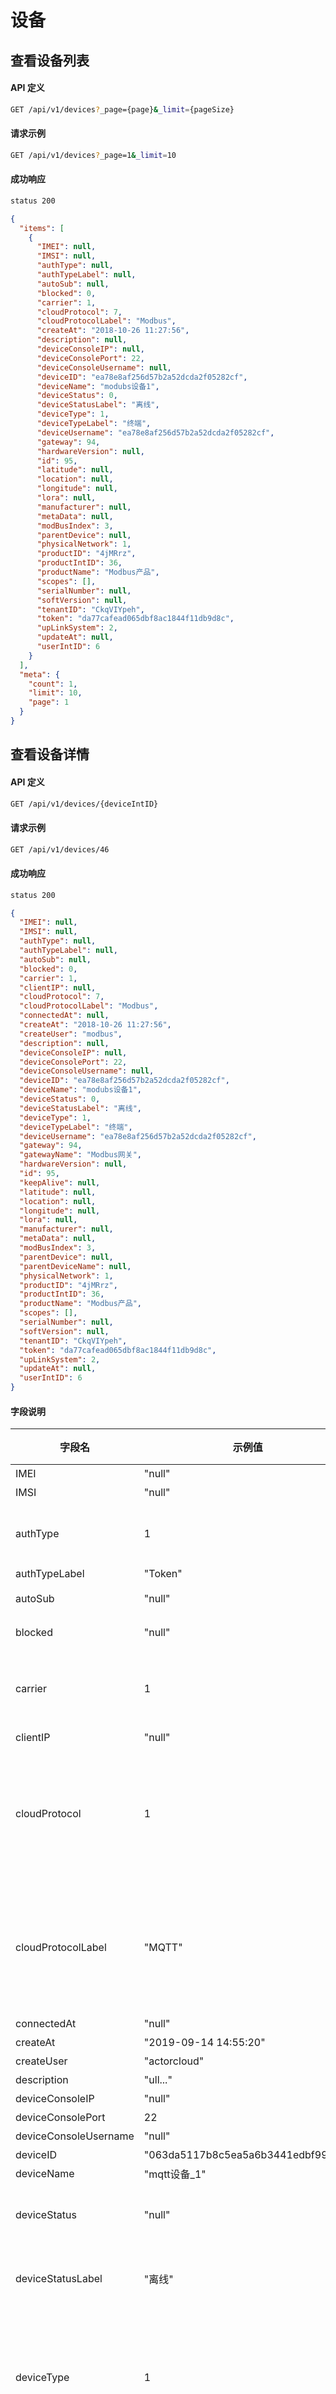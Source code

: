 # 设备

## 查看设备列表

<!--!#!GET_/api/v1/devices?_page={page}&_limit={pageSize}!#!-->

#### API 定义

```bash
GET /api/v1/devices?_page={page}&_limit={pageSize}
```

#### 请求示例

```bash
GET /api/v1/devices?_page=1&_limit=10
```

#### 成功响应

```bash
status 200
```

```json
{
  "items": [
    {
      "IMEI": null, 
      "IMSI": null, 
      "authType": null, 
      "authTypeLabel": null, 
      "autoSub": null, 
      "blocked": 0, 
      "carrier": 1, 
      "cloudProtocol": 7, 
      "cloudProtocolLabel": "Modbus", 
      "createAt": "2018-10-26 11:27:56", 
      "description": null, 
      "deviceConsoleIP": null, 
      "deviceConsolePort": 22, 
      "deviceConsoleUsername": null, 
      "deviceID": "ea78e8af256d57b2a52dcda2f05282cf", 
      "deviceName": "modubs设备1", 
      "deviceStatus": 0, 
      "deviceStatusLabel": "离线", 
      "deviceType": 1, 
      "deviceTypeLabel": "终端", 
      "deviceUsername": "ea78e8af256d57b2a52dcda2f05282cf", 
      "gateway": 94, 
      "hardwareVersion": null, 
      "id": 95, 
      "latitude": null, 
      "location": null, 
      "longitude": null, 
      "lora": null, 
      "manufacturer": null, 
      "metaData": null, 
      "modBusIndex": 3, 
      "parentDevice": null, 
      "physicalNetwork": 1, 
      "productID": "4jMRrz", 
      "productIntID": 36, 
      "productName": "Modbus产品", 
      "scopes": [], 
      "serialNumber": null, 
      "softVersion": null, 
      "tenantID": "CkqVIYpeh", 
      "token": "da77cafead065dbf8ac1844f11db9d8c", 
      "upLinkSystem": 2, 
      "updateAt": null, 
      "userIntID": 6
    }
  ], 
  "meta": {
    "count": 1, 
    "limit": 10, 
    "page": 1
  }
}
```



## 查看设备详情

<!-- !#!GET_/api/v1/devices/{id}!#! -->

#### API 定义

```bash
GET /api/v1/devices/{deviceIntID}
```

#### 请求示例

```bash
GET /api/v1/devices/46
```

#### 成功响应

```bash
status 200
```

```json
{
  "IMEI": null, 
  "IMSI": null, 
  "authType": null, 
  "authTypeLabel": null, 
  "autoSub": null, 
  "blocked": 0, 
  "carrier": 1, 
  "clientIP": null, 
  "cloudProtocol": 7, 
  "cloudProtocolLabel": "Modbus", 
  "connectedAt": null, 
  "createAt": "2018-10-26 11:27:56", 
  "createUser": "modbus", 
  "description": null, 
  "deviceConsoleIP": null, 
  "deviceConsolePort": 22, 
  "deviceConsoleUsername": null, 
  "deviceID": "ea78e8af256d57b2a52dcda2f05282cf", 
  "deviceName": "modubs设备1", 
  "deviceStatus": 0, 
  "deviceStatusLabel": "离线", 
  "deviceType": 1, 
  "deviceTypeLabel": "终端", 
  "deviceUsername": "ea78e8af256d57b2a52dcda2f05282cf", 
  "gateway": 94, 
  "gatewayName": "Modbus网关", 
  "hardwareVersion": null, 
  "id": 95, 
  "keepAlive": null, 
  "latitude": null, 
  "location": null, 
  "longitude": null, 
  "lora": null, 
  "manufacturer": null, 
  "metaData": null, 
  "modBusIndex": 3, 
  "parentDevice": null, 
  "parentDeviceName": null, 
  "physicalNetwork": 1, 
  "productID": "4jMRrz", 
  "productIntID": 36, 
  "productName": "Modbus产品", 
  "scopes": [], 
  "serialNumber": null, 
  "softVersion": null, 
  "tenantID": "CkqVIYpeh", 
  "token": "da77cafead065dbf8ac1844f11db9d8c", 
  "upLinkSystem": 2, 
  "updateAt": null, 
  "userIntID": 6
}
```


#### 字段说明

| 字段名             | 示例值               | 字段类型    |  说明                  |
| --------------- | ----------------- | ------- | ------------------- |
| IMEI| "null" | String  | 设备IMEI |
| IMSI| "null" | String  | 设备IMSI |
| authType| 1 | Integer  | 认证方式 可选参数: Token: 1, 证书: 2 |
| authTypeLabel| "Token" | String  | Token |
| autoSub| "null" | Integer  | 自动订阅，0:关闭，1:开启 |
| blocked| "null" | Integer  | 是否允许访问 0:允许 1:禁止 |
| carrier| 1 | Integer  | 运营商 可选参数: 中国电信: 1, 中国移动: 2, 中国联通: 3, 其他: 4 |
| clientIP| "null" | String  | 客户端 IP |
| cloudProtocol| 1 | Integer  | 云端协议 可选参数: MQTT: 1, CoAP: 2, LwM2M: 3, LoRa: 4, HTTP: 5, WebSocket: 6, Modbus: 7 |
| cloudProtocolLabel| "MQTT" | String  | 云端协议 可选参数: MQTT: 1, CoAP: 2, LwM2M: 3, LoRa: 4, HTTP: 5, WebSocket: 6, Modbus: 7 |
| connectedAt| "null" | String  | 连接时间 |
| createAt| "2019-09-14 14:55:20" | Date  | 创建时间 |
| createUser| "actorcloud" | String  | 创建用户 |
| description| "ull..." | String  | 描述 |
| deviceConsoleIP| "null" | String  | 控制台ip |
| deviceConsolePort| 22 | Integer  | 控制台端口 |
| deviceConsoleUsername| "null" | String  | 控制台用户名 |
| deviceID| "063da5117b8c5ea5a6b3441edbf99d03" | String  | 设备 ID |
| deviceName| "mqtt设备_1" | String  | 设备名称 |
| deviceStatus| "null" | Integer  | 设备运行状态 可选参数: 离线: 0, 在线: 1, 休眠: 2 |
| deviceStatusLabel| "离线" | String  | 设备运行状态 可选参数: 离线: 0, 在线: 1, 休眠: 2 |
| deviceType| 1 | Integer  | 设备类型 可选参数: 终端: 1, 智能手机: 3  与上联系统互斥：该处值为 `终端: 1` 时才能填写 `upLinkSystem` 字段 |
| deviceTypeLabel| "终端" | String  | 设备类型 可选参数: 终端: 1, 智能手机: 3 |
| deviceUsername| "063da5117b8c5ea5a6b3441edbf99d03" | String  | 设备用户名，用于连接emq |
| gateway| "null" | Integer  | 所属网关 当设备类型 `upLinkSystem` 为 `2 (网关)` 时必须填写网关 ID |
| gatewayName| "null" | String  | 网关名称 |
| hardwareVersion| "null" | String  | 硬件版本 |
| id| 46 | Integer  | id |
| keepAlive| "null" | Integer  | 心跳时间 |
| latitude| 25.064918 | Float  | 纬度 |
| location| "云南省昆明市五华区丰宁街道金鼎科技园" | JSON  | 位置 |
| longitude| 102.678732 | Float  | 经度 |
| lora| "null" | JSON  | 是否 LoRa 协议 |
| manufacturer| "null" | String  | 制造商 |
| metaData | "null" | json | 元数据 |
| modBuxIndex | 3 | Integer | 索引，所属产品是 `Modbus` 协议时，必须填写(0~255之间的数字，同级设备不能重复) |
| parentDevice | "null" | Integer | 上联设备 ID， 当上联系统选择 `设备` 时，必须填写|
| parentDeviceName | "null" | String | 上联设备名称 |
| physicalNetwork| 1 | Integer  | 物理网络 可选参数: WIFI: 1, 2G: 2, 3G: 3, 4G: 4, NB-IOT: 5, BlueTooth: 6 |
| productID| "2ioNzM" | String  | 产品 ID |
| productIntID| 60 | Integer  | 产品 ID |
| productName| "MQTT产品" | String  | 产品名称 |
| scopes| [] | Array  | 围栏范围 |
| serialNumber| "null" | String  | 序列号 |
| softVersion| "null" | String  | 软件版本 |
| tenantID| "C2xPah6mn" | String  | 租户 ID |
| token| "990afd1e9448584abfca5b7154f9bcba" | String  | 设备秘钥 |
| upLinkSystem| 1 | Integer  | 上联系统 可选参数: 云: 1, 网关: 2, 设备: 3 |
| updateAt| "2018-10-12 09:39:52" | Date  | 更新时间 |
| userIntID| 2 | Integer  | 用户 ID |




## 创建设备

#### 创建说明


##### 字段约束

- 所属产品与索引：

  所属产品 `productID` 为 `Modbus` 协议的产品时，必须携带索引 `modBusIndex` 字段。
- 设备类型与上联系统：

  设备类型 `deviceType` 为 `1 (终端)` 时，必须携带上联系统 `upLinkSystem` 字段，否则 `upLinkSystem` 应当为空。

- 上联系统与所属网关：

  上联系统 `upLinkSystem` 为 `2 (网关)` 时必须携带有效 `gateway` 网关 ID 字段。

- 上联系统与所属设备：

  上线系统 `upLinkSystem` 为 `3 (设备)` 时必须携带有效 `parentDevice` 设备 ID 字段。


> 详细字段间约束请见设备字段说明，网关信息参考[网关列表 API](rest/gateways.html#%E6%9F%A5%E7%9C%8B%E7%BD%91%E5%85%B3%E5%88%97%E8%A1%A8)。


##### 多种设备类型

请求参数根据所选产品的云端协议有所不同，除去基础信息之外，下表给出相关差异：

| 云端协议     | 必填项        | 锁定项   |
| --------------- | ----------------- | ------- |
| MQTT、CoAP、HTTP、WebSocket | 认证方式：`authType` | -- |
| LwM2M | 接入 IEMI：`IMEI` 、自动订阅： `autoSub` | -- |
| LoRa | LoRa 协议相关信息，入网方式：`lora.type` 、DevEUI：`deviceID`、AppEUI： `lora.appEUI`、AppKey： `lora.appKey` 、FCnt Check： `lora.fcntCheck`、允许加入：`lora.canJoin` | 入网方式：`lora.type`等于 `otaa` 时 |
| LoRa | LoRa 协议相关信息，入网方式：`lora.type` 、所属网关：`gateway`、DevAddr： `deviceID`、发射频率： `lora.region` 、NwkSKey： `lora.nwkSKey`、AppSKey：`lora.appSKey`、FCnt Up：`lora.fcntUp`、FCnt Down： `lora.fcntDown`、FCnt Check：`lora.fcntCheck` | 入网方式：`lora.type`等于 `abp` 时 |
| Modbus | 索引：`modBuxIndex`、认证方式：`authType` | -- |


<!-- !#!POST_/api/v1/devices!#! -->

#### API 定义

```bash
POST /api/v1/devices
```

#### 请求示例

```bash
POST /api/v1/devices
```

```json
{
  "productID": "p3zZMy",
  "upLinkSystem": 1,
  "longitude": 120.124144,
  "latitude": 30.266682,
  "location": "浙江省杭州市西湖区灵隐街道浙江大学玉泉校区",
  "cloudProtocol": 1,
  "deviceType": 1,
  "carrier": 1,
  "physicalNetwork": 1,
  "deviceName": "智能锁",
  "IMEI": "101010101010101",
  "IMSI": "101010101010101",
  "manufacturer": "江南",
  "serialNumber": "1061f1a1f47",
  "softVersion": "v 1.2",
  "hardwareVersion": "v 1.0",
  "description": "智能锁",
  "deviceConsoleIP": "192.168.1.1",
  "deviceConsoleUsername": "root",
  "deviceConsolePort": 22,
  "authType": 1,
  "deviceID": "10c61f1a1f47",
  "deviceUsername": "10c61f1a1f47",
  "token": "10c61f1a1f47"
}
```


#### 成功响应

```bash
status 201
```

```json
{
  "IMEI": "101010101010101",
  "IMSI": "101010101010101",
  "authType": 1,
  "autoSub": null,
  "blocked": 0,
  "carrier": 1,
  "createAt": "2018-09-30 16:37:55",
  "description": "智能锁",
  "deviceConsoleIP": "192.168.1.1",
  "deviceConsolePort": 22,
  "deviceConsoleUsername": "root",
  "deviceID": "10c61f1a1f47",
  "deviceName": "智能锁",
  "deviceStatus": 0,
  "deviceType": 1,
  "deviceUsername": "10c61f1a1f47",
  "gateway": null,
  "hardwareVersion": "v 1.0",
  "id": 189,
  "latitude": 30.266682,
  "location": "浙江省杭州市西湖区灵隐街道浙江大学玉泉校区",
  "longitude": 120.124144,
  "lora": null,
  "manufacturer": "江南",
  "metaData": null, 
  "modBusIndex": null, 
  "parentDevice": null, 
  "parentDeviceName": null, 
  "physicalNetwork": 1,
  "productID": "p3zZMy",
  "scopes": [],
  "serialNumber": "1061f1a1f47",
  "softVersion": "v 1.2",
  "tenantID": "C1g8RWNwv",
  "token": "10c61f1a1f47",
  "upLinkSystem": 1,
  "updateAt": null,
  "userIntID": 23
}
```




## 编辑设备

<!-- !#!PUT_/api/v1/devices/{id}!#! -->

#### API 定义

```bash
PUT /api/v1/devices/{deviceIntID}
```

#### 请求示例

```bash
PUT /api/v1/devices/191
```

```json
{
  "IMEI": "111111111111110",
  "IMSI": "111111111111110",
  "authType": 1,
  "autoSub": 1,
  "blocked": 0,
  "carrier": 1,
  "clientIP": null,
  "cloudProtocol": 3,
  "cloudProtocolLabel": "LwM2M",
  "connectedAt": null,
  "createAt": "2018-09-30 17:03:56",
  "createUser": "ActorCloud",
  "description": null,
  "deviceConsoleIP": null,
  "deviceConsolePort": 22,
  "deviceConsoleUsername": null,
  "deviceID": "111111111111110",
  "deviceName": "lw",
  "deviceStatus": 0,
  "deviceStatusLabel": "离线",
  "deviceType": 1,
  "deviceTypeLabel": "智能手机",
  "deviceUsername": "xxxxxxxx",
  "gateway": null,
  "gatewayName": null,
  "hardwareVersion": null,
  "id": 191,
  "keepAlive": null,
  "latitude": null,
  "location": null,
  "longitude": null,
  "manufacturer": null,
  "metaData": null, 
  "modBusIndex": null, 
  "parentDevice": null, 
  "parentDeviceName": null, 
  "physicalNetwork": 1,
  "productID": "Bwj2pn",
  "productIntID": 129,
  "productName": "LWM2M",
  "scopes": [],
  "serialNumber": null,
  "softVersion": null,
  "tenantID": "C1g8RWNwv",
  "token": "xxxxxxxx",
  "upLinkSystem": 1,
  "updateAt": null,
  "userIntID": 23
}
```


#### 成功响应

```bash
status 200
```

```json
{
  "IMEI": "111111111111110",
  "IMSI": "111111111111110",
  "authType": 1,
  "autoSub": 1,
  "blocked": 0,
  "carrier": 1,
  "createAt": "2018-09-30 17:03:56",
  "description": null,
  "deviceConsoleIP": null,
  "deviceConsolePort": 22,
  "deviceConsoleUsername": null,
  "deviceID": "111111111111110",
  "deviceName": "lw",
  "deviceStatus": 0,
  "deviceType": 1,
  "deviceUsername": "xxxxxxxx",
  "gateway": null,
  "hardwareVersion": null,
  "id": 191,
  "latitude": null,
  "location": null,
  "longitude": null,
  "lora": null,
  "manufacturer": null,
  "metaData": null, 
  "modBusIndex": null, 
  "parentDevice": null, 
  "parentDeviceName": null, 
  "physicalNetwork": 1,
  "productID": "Bwj2pn",
  "scopes": [],
  "serialNumber": null,
  "softVersion": null,
  "tenantID": "C1g8RWNwv",
  "token": "xxxxxxxx",
  "upLinkSystem": 1,
  "updateAt": "2018-09-30 17:06:10",
  "userIntID": 23
}
```




## 删除设备

#### API 定义

```bash
DELETE /api/v1/devices?ids={deviceIntIDS}
```

#### 请求示例

```bash
DELETE /api/v1/devices?ids=190
```

#### 成功响应

```bash
status 204
```

```json
""
```







## 导出设备

#### API 定义

```bash
GET /api/v1/devices_export
```

#### 请求示例

```bash
GET /api/v1/devices_export
```

#### 成功响应

```bash
status 202
```

```json
{
  "statusUrl": "/task_status/2bcfc5eb-9ccb-487b-94aa-612f64dae53c"
}
```


#### 字段说明

| 字段名             | 示例值               | 字段类型    |  说明                  |
| --------------- | ----------------- | ------- | ------------------- |
| statusUrl| "/task_status/2bcfc5eb-9ccb-487b-94aa-612f64dae53c" | String  | 任务回调地址 |









## 导入设备

#### API 定义

```bash
POST /api/v1/devices_import
```

#### 请求示例

```bash
POST /api/v1/devices_import
```

#### 成功响应

```bash
status 202
```

```json
{
  "statusUrl": "/task_status/90bfe9e1-250d-481f-8700-9047219b4f59"
}
```







## 查看子设备列表

#### API 定义

```bash
GET /api/v1/devices?parentDevice={deviceIntID}&_page={page}&_limit={pageSize}
```

#### 请求示例

```bash
GET /api/v1/devices?parentDevice=95&_page=1&_limit=10
```

#### 成功响应

```bash
status 200
```

```json
{
  "items": [
    {
      "IMEI": null, 
      "IMSI": null, 
      "authType": 1, 
      "authTypeLabel": "Token", 
      "autoSub": null, 
      "blocked": 0, 
      "carrier": 1, 
      "cloudProtocol": 7, 
      "cloudProtocolLabel": "Modbus", 
      "createAt": "2018-10-29 14:48:37", 
      "description": null, 
      "deviceConsoleIP": null, 
      "deviceConsolePort": 22, 
      "deviceConsoleUsername": null, 
      "deviceID": "A_0573be62c1565f7dbe636765ae46af1a_1", 
      "deviceName": "modbus设备2", 
      "deviceStatus": 0, 
      "deviceStatusLabel": "离线", 
      "deviceType": 1, 
      "deviceTypeLabel": "终端", 
      "deviceUsername": "0573be62c1565f7dbe636765ae46af1a", 
      "gateway": null, 
      "hardwareVersion": null, 
      "id": 99, 
      "latitude": null, 
      "location": null, 
      "longitude": null, 
      "lora": null, 
      "manufacturer": null, 
      "metaData": null, 
      "modBusIndex": 5, 
      "parentDevice": 95, 
      "physicalNetwork": 1, 
      "productID": "4jMRrz", 
      "productIntID": 36, 
      "productName": "Modbus产品", 
      "scopes": [], 
      "serialNumber": null, 
      "softVersion": null, 
      "tenantID": "CkqVIYpeh", 
      "token": "88823fd94f0c5fcab1de844821a0810b", 
      "upLinkSystem": 3, 
      "updateAt": null, 
      "userIntID": 6
    }
  ], 
  "meta": {
    "count": 1, 
    "limit": 10, 
    "page": 1
  }
}
```







## 子设备的创建、编辑

> 与普通设备的创建、编辑类似，唯一不同的地方是 `parentDevice` 必填，且必须是上联设备的 ID







## 子设备删除

> 参考普通设备的删除接口




## 设备事件

#### API 定义

```bash
GET /api/v1/devices/{deviceIntID}/events?_page={page}&_limit={pageSize}
```

#### 请求示例

```bash
GET /api/v1/devices/189/events?_page=1&_limit=10
```

#### 成功响应

```bash
status 200
```

```json
{
  "items": [
    {
      "IP": null,
      "createAt": "2018-09-30 16:55:31",
      "deviceID": "10c61f1a1f47",
      "deviceName": "智能锁",
      "id": 7623,
      "msgTime": "2018-09-30 16:55:31",
      "payload": "{ \"x\": 33.2, \"y\": 31.4 }",
      "topic": "topic",
      "updateAt": null
    },
    {
      "IP": null,
      "createAt": "2018-09-30 16:55:30",
      "deviceID": "10c61f1a1f47",
      "deviceName": "智能锁",
      "id": 7622,
      "msgTime": "2018-09-30 16:55:30",
      "payload": "{ \"x\": 33.2, \"y\": 31.4 }",
      "topic": "topic",
      "updateAt": null
    }
  ],
  "meta": {
    "count": 6,
    "limit": 10,
    "page": 1
  }
}
```







## 查看设备原始数据

#### API 定义

```bash
GET /api/v1/original_data?deviceID={deviceID}&metricType=2&time_unit=day
```

#### 请求示例

```bash
GET /api/v1/original_data?deviceID=063da5117b8c5ea5a6b3441edbf99d03&metricType=2&time_unit=day
```

#### 成功响应

```bash
status 200
```

```json
[
  {
    "dataPointIntID": 1,
    "dataPointName": "温度",
    "originalData": {
      "time": [],
      "value": []
    }
  },
  {
    "dataPointIntID": 2,
    "dataPointName": "湿度",
    "originalData": {
      "time": [],
      "value": []
    }
  }
]
```


#### 字段说明

| 字段名             | 示例值               | 字段类型    |  说明                  |
| --------------- | ----------------- | ------- | ------------------- |
| dataPointIntID| 1 | Integer  | 功能点 ID |
| dataPointName| "温度" | String  | 功能点名称 |
| originalData| {"time":[],"value":[]} | Object  | 原始数据 |









## 查看设备指标数据

#### API 定义

```bash
GET /api/v1/metrics_data?deviceID={deviceID}&metricType=1
```

#### 请求示例

```bash
GET /api/v1/metrics_data?deviceID=063da5117b8c5ea5a6b3441edbf99d03&metricType=1
```

#### 成功响应

```bash
status 200
```

```json
[
  {
    "aggregateData": null,
    "aggregateType": 1,
    "chartType": 1,
    "createAt": "2018-10-12 17:49:42",
    "dataPointIntID": 1,
    "expressions": "currentValue - lastValue",
    "id": 13,
    "isShow": 1,
    "metricData": {
      "time": [],
      "value": []
    },
    "metricName": "111",
    "metricType": 1,
    "productID": "2ioNzM",
    "productItemIntID": null,
    "remark": null,
    "updateAt": null
  }
]
```


#### 字段说明

| 字段名             | 示例值               | 字段类型    |  说明                  |
| --------------- | ----------------- | ------- | ------------------- |
| aggregateData| "null" | String  | 聚合数据 |
| aggregateType| 1 | Integer  | 聚合方式 可选参数: 最大值: 1, 最小值: 2, 平均值: 3, 累计值: 4 |
| chartType| 1 | Integer  | 展示图表类型 可选参数: 折线图: 1, 柱状图: 2 |
| createAt| "2018-10-12 17:49:42" | Date  | 创建时间 |
| dataPointIntID| 1 | Integer  | 功能点 ID |
| expressions| "currentValue - lastValue" | String  | 计算公式 |
| id| 13 | Integer  | id |
| isShow| 1 | Integer  | 是否显示在设备详情页面: 0否 1是 |
| metricData| {"time":[],"value":[]} | Object  | 指标数据 |
| metricName| "111" | String  | 指标名称 |
| metricType| 1 | Number  | 指标类型 可选参数： 公式指标：1，聚合指标：2 |
| productID| "2ioNzM" | String  | 产品 ID |
| productItemIntID| "null" | Integer  | 产品 Item |
| remark| "null" | String  | 备注 |
| updateAt| "null" | Date  | 更新时间 |









## 设备控制

#### API 定义

```bash
POST /api/v1/device_publish
```

#### 请求示例

```bash
POST /api/v1/device_publish
```

```json
{
  "deviceID": "10c61f1a1f47",
  "deviceIntID": 189,
  "payload": "{\"message\":\"Hello\"}",
  "topic": "topic"
}
```


#### 成功响应

```bash
status 201
```

```json
{
  "publishStatus": "successful"
}
```







## 新建设备定时任务

#### API 定义

```bash
POST /api/v1/device_schedule_publish
```

#### 请求示例

```bash
POST /api/v1/device_schedule_publish
```

```json
{
  "deviceID": "10c61f1a1f47",
  "deviceIntID": 189,
  "payload": "{\"message\":\"Hello\"}",
  "topic": "topic",
  "scheduleName": "默认定时",
  "IntervalMinute": "37",
  "scheduleType": 1
}
```


#### 成功响应

```bash
status 201
```

```json
""
```







## 删除设备定时任务

#### API 定义

```bash
DELETE /api/v1/device_schedule_publish?ids={scheduleIDS}
```

#### 请求示例

```bash
DELETE /api/v1/device_schedule_publish?ids=28
```

#### 成功响应

```bash
status 204
```

```json
""
```












